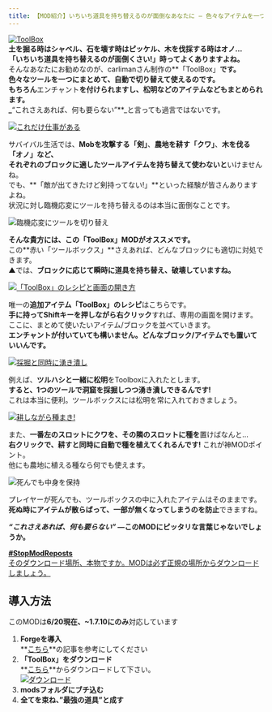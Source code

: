 ```yaml
---
title: 【MOD紹介】いちいち道具を持ち替えるのが面倒なあなたに – 色々なアイテムを一つに「ToolBox」
---
```


[![ToolBox](https://cdn-ak.f.st-hatena.com/images/fotolife/s/sasigume/20210208/20210208140956.png)](#5/8/58fa6a2b.png "ToolBox")  
**土を掘る時はシャベル、石を壊す時はピッケル、木を伐採する時はオノ…  
「いちいち道具を持ち替えるのが面倒くさい!」時ってよくありますよね。**  
そんなあなたにお勧めなのが、carlimanさん制作の**「ToolBox」**です。  
**色々なツールを一つにまとめて、自動で切り替えて使えるのです。**  
もちろん**エンチャント**を付けられますし、**松明などのアイテム**などもまとめられます。  
_**“これさえあれば、何も要らない”**_と言っても過言ではないです。

[![これだけ仕事がある](https://cdn-ak.f.st-hatena.com/images/fotolife/s/sasigume/20210208/20210208134931.png)](#4/5/45c5ae70.png "これだけ仕事がある")

サバイバル生活では、**Mobを攻撃する「剣」**、**農地を耕す「クワ」**、**木を伐る「オノ」**など、  
それぞれのブロックに適した**ツールアイテムを持ち替えて使わないと**いけませんね。  
でも、**「敵が出てきたけど剣持ってない!」**といった経験が皆さんありますよね。   
状況に対し臨機応変にツールを持ち替えるのは本当に面倒なことです。

![臨機応変にツールを切り替え](https://cdn-ak.f.st-hatena.com/images/fotolife/s/sasigume/20210208/20210208075011.gif)

**そんな貴方には、この「ToolBox」MODがオススメです。**  
この**赤い「ツールボックス」**さえあれば、どんなブロックにも適切に対処できます。  
▲では、**ブロックに応じて瞬時に道具を持ち替え、破壊していますね。**

[![「ToolBox」のレシピと画面の開き方](https://cdn-ak.f.st-hatena.com/images/fotolife/s/sasigume/20210208/20210208163104.jpg)](#e/1/e1b353a6.jpg "「ToolBox」のレシピと画面の開き方")

唯一の**追加アイテム「ToolBox」のレシピ**はこちらです。  
**手に持ってShiftキーを押しながら右クリック**すれば、専用の画面を開けます。  
ここに、まとめて使いたいアイテム/ブロックを並べていきます。  
**エンチャントが付いていても構いません。**どんなブロック/アイテムでも置いていいんです。****

[![採掘と同時に湧き潰し](https://cdn-ak.f.st-hatena.com/images/fotolife/s/sasigume/20210208/20210208150520.png)](#8/a/8ab6e7ff.png "採掘と同時に湧き潰し")

例えば、**ツルハシと一緒に松明**をToolboxに入れたとします。  
**すると、**1つのツールで洞窟を採掘しつつ湧き潰しできる**んです!**  
これは本当に便利。ツールボックスには松明を常に入れておきましょう。

[![耕しながら種まき!](https://cdn-ak.f.st-hatena.com/images/fotolife/s/sasigume/20210208/20210208162826.png)](#d/d/dd9cbbf9.png "耕しながら種まき!")

また、**一番左のスロットにクワを、その隣のスロットに種を**置けばなんと…  
**右クリックで、耕すと同時に自動で種を植えてくれるんです!** これが神MODポイント。  
他にも農地に植える種なら何でも使えます。

![死んでも中身を保持](https://cdn-ak.f.st-hatena.com/images/fotolife/s/sasigume/20210208/20210208162018.jpg)

プレイヤーが死んでも、ツールボックスの中に入れたアイテムはそのままです。  
**死ぬ時にアイテムが散らばって、一部が無くなってしまうのを防止**できますね。

**_“これさえあれば、何も要らない”_ ―このMODにピッタリな言葉じゃないでしょうか。**

[**#StopModReposts**  
そのダウンロード場所、本物ですか。MODは必ず正規の場所からダウンロードしましょう。](https://www.napoan.com/stop-mod-reposts/)

## 導入方法

このMODは**6/20現在、~1.7.10にのみ**対応しています

1.  **Forgeを導入**  
    **[こちら](/minecraft-je/howto/install-forge/)**の記事を参考にしてください
2.  **「ToolBox」をダウンロード**  
    **[こちら](http://www.minecraftforum.net/forums/mapping-and-modding/minecraft-mods/2356711-toolbox-25-000-downloads-now-compatible-with "「ToolBox」のダウンロード")**からダウンロードして下さい。  
    [![ダウンロード](https://cdn-ak.f.st-hatena.com/images/fotolife/s/sasigume/20210208/20210208140055.jpg)](#4/f/4fda11e4.jpg "ダウンロード")
3.  **modsフォルダにブチ込む** 
4.  **全てを束ね、”最強の道具”と成す**
